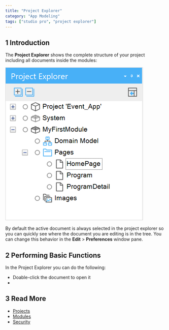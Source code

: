 ```yaml
---
title: "Project Explorer"
category: "App Modeling"
tags: ["studio pro", "project explorer"]
---
```


## 1 Introduction

The **Project Explorer** shows the complete structure of your project including all documents inside the modules:

![](attachments/project-explorer/project-explorer.png)

By default the active document is always selected in the project explorer so you can quickly see where the document you are editing is in the tree. You can change this behavior in the **Edit** > **Preferences** window pane.

## 2 Performing Basic Functions

In the Project Explorer you can do the following:

* Doable-click the document to open it
* 



## 3 Read More

* [Projects](project)
* [Modules](modules)
* [Security](security)